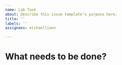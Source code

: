 ```yaml
---
name: Lab Task
about: Describe this issue template's purpose here.
title: ''
labels: ''
assignees: michaelliann

---
```


# What needs to be done?
